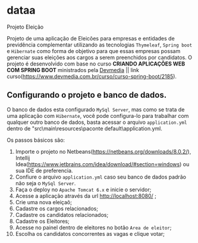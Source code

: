 # dataa
Projeto Eleição

Projeto de uma aplicação de Eleicões para empresas e entidades de previdência complementar utilizando as tecnologias `Thymeleaf`, `Spring boot` e `Hibernate` como forma de objetivo para que essas empresas possam gerenciar suas eleições aos cargos a serem preenchidos por candidatos. O projeto é desenvolvido com base no curso **CRIANDO APLICAÇÕES WEB COM SPRING BOOT** ministrados pela [Devmedia](https://www.devmedia.com.br) || link curso(https://www.devmedia.com.br/curso/curso-spring-boot/2185).

Configurando o projeto e banco de dados.
----------------------------------------

O banco de dados esta configurado `MySql Server`, mas como se trata de uma aplicação com `Hibernate`, você pode configura-lo para trabalhar com qualquer outro banco de dados, basta acessar o arquivo `application.yml` dentro de "src\main\resources\paconte default\application.yml.  

Os passos básicos são:

1. Importe o projeto no Netbeans(https://netbeans.org/downloads/8.0.2/), Intellij Idea(https://www.jetbrains.com/idea/download/#section=windows) ou sua IDE de preferencia.
2. Confiure o arquivo `application.yml` caso seu banco de dados padrão não seja o `MySql Server`. 
3. Faça o deploy no `Apache Tomcat 6.x` e inicie o servidor;
4. Acesse a aplicação através da url [http://localhost:8080/](http://localhost:8080/) ;
8. Crie uma nova eleiçaõ;
9. Cadastre os cargos relacionados;
9. Cadastre os candidatos relacionados;
10. Cadastre os Eleitores;
11. Acesse no painel dentro de eleitores no botão `Area de eleitor`;
12. Escolha os candidatos concorrentes as vagas e clique votar;
